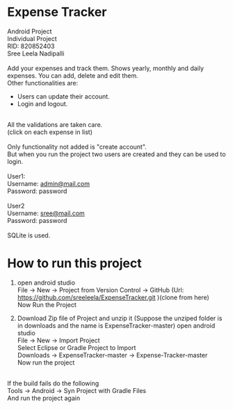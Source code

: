 
# Expense Tracker

Android Project<br>
Individual Project<br>
RID: 820852403<br>
Sree Leela Nadipalli<br>
<br>
Add your expenses and track them. Shows yearly, monthly and daily expenses. You can add, delete and edit them.<br>
Other functionalities are:<br>
  * Users can update their account.
  * Login and logout.

<br>All the validations are taken care.
<br>(click on each expense in list)
<br>
<br>Only functionality not added is "create account".
<br>But when you run the project two users are created and they can be used to login.
<br>
<br>User1:
<br>Username: admin@mail.com
<br>Password: password
<br>
<br>User2
<br>Username: sree@mail.com
<br>Password: password
<br>
<br>SQLite is used.

# How to run this project

1. open android studio<br>
   File -> New -> Project from Version Control -> GitHub (Url: https://github.com/sreeleela/ExpenseTracker.git )(clone from here)<br>
   Now Run the Project
   
2. Download Zip file of Project and unzip it (Suppose the unziped folder is in downloads and the name is ExpenseTracker-master)
   open android studio<br>
   File -> New -> Import Project<br>
   Select Eclipse or Gradle Project to Import<br>
   Downloads -> ExpenseTracker-master -> Expense-Tracker-master<br>
   Now run the project<br>
   
<br>If the build fails do the following<br>
Tools -> Android -> Syn Project with Gradle Files<br>
And run the project again
